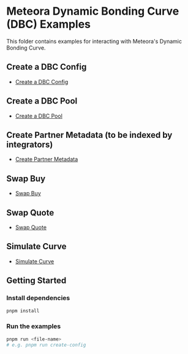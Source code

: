 # Meteora Dynamic Bonding Curve (DBC) Examples

This folder contains examples for interacting with Meteora's Dynamic Bonding Curve.

## Create a DBC Config

- [Create a DBC Config](./src/create-config.ts)

## Create a DBC Pool

- [Create a DBC Pool](./src/create-pool.ts)

## Create Partner Metadata (to be indexed by integrators)

- [Create Partner Metadata](./src/create-partner-metadata.ts)

## Swap Buy

- [Swap Buy](./src/swap-buy.ts)

## Swap Quote

- [Swap Quote](./src/swap-quote.ts)

## Simulate Curve

- [Simulate Curve](./src/simulate-curve.ts)

## Getting Started

### Install dependencies

```bash
pnpm install
```

### Run the examples

```bash
pnpm run <file-name>
# e.g. pnpm run create-config
```
